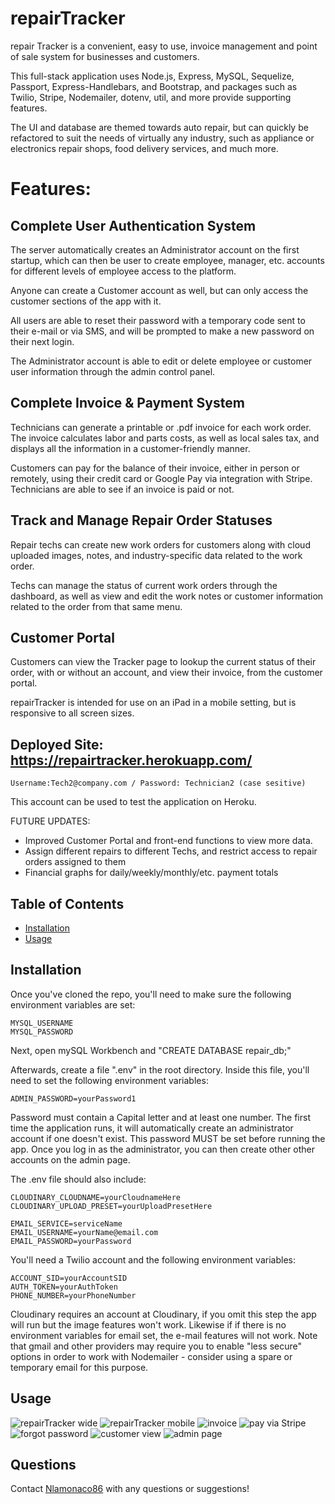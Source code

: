 # repairTracker

repair Tracker is a convenient, easy to use, invoice management and point of sale system for businesses and customers.

This full-stack application uses Node.js, Express, MySQL, Sequelize, Passport, Express-Handlebars, and Bootstrap, and packages such as Twilio, Stripe, Nodemailer, dotenv, util, and more provide supporting features.

The UI and database are themed towards auto repair, but can quickly be refactored to suit the needs of virtually any industry, such as appliance or electronics repair shops, food delivery services, and much more. 

# Features:

## Complete User Authentication System

The server automatically creates an Administrator account on the first startup, which can then be user to create employee, manager, etc. accounts for different levels of employee access to the platform.

Anyone can create a Customer account as well, but can only access the customer sections of the app with it. 

All users are able to reset their password with a temporary code sent to their e-mail or via SMS, and will be prompted to make a new password on their next login.

The Administrator account is able to edit or delete employee or customer user information through the admin control panel. 

## Complete Invoice & Payment System

Technicians can generate a printable or .pdf invoice for each work order. The invoice calculates labor and parts costs, as well as local sales tax, and displays all the information in a customer-friendly manner.  

Customers can pay for the balance of their invoice, either in person or remotely, using their credit card or Google Pay via integration with Stripe. Technicians are able to see if an invoice is paid or not. 

## Track and Manage Repair Order Statuses

Repair techs can create new work orders for customers along with cloud uploaded images, notes, and industry-specific data related to the work order. 

Techs can manage the status of current work orders through the dashboard, as well as view and edit the work notes or customer information related to the order from that same menu. 
 
## Customer Portal

Customers can view the Tracker page to lookup the current status of their order, with or without an account, and view their invoice, from the customer portal.  

repairTracker is intended for use on an iPad in a mobile setting, but is responsive to all screen sizes. 

## Deployed Site: https://repairtracker.herokuapp.com/
```
Username:Tech2@company.com / Password: Technician2 (case sesitive)
```
This account can be used to test the application on Heroku. 

FUTURE UPDATES: 
- Improved Customer Portal and front-end functions to view more data. 
- Assign different repairs to different Techs, and restrict access to repair orders assigned to them
- Financial graphs for daily/weekly/monthly/etc. payment totals 

## Table of Contents

* [Installation](#installation)
* [Usage](#usage)

## Installation

Once you've cloned the repo, you'll need to make sure the following environment variables are set:

```
MYSQL_USERNAME
MYSQL_PASSWORD
```

Next, open mySQL Workbench and "CREATE DATABASE repair_db;"

Afterwards, create a file ".env" in the root directory. Inside this file, you'll need to set the following environment variables:

```
ADMIN_PASSWORD=yourPassword1
```
Password must contain a Capital letter and at least one number. The first time the application runs, it will automatically create an administrator account if one doesn't exist. This password MUST be set before running the app. Once you log in as the administrator, you can then create other other accounts on the admin page.

The .env file should also include:
```
CLOUDINARY_CLOUDNAME=yourCloudnameHere
CLOUDINARY_UPLOAD_PRESET=yourUploadPresetHere

EMAIL_SERVICE=serviceName
EMAIL_USERNAME=yourName@email.com
EMAIL_PASSWORD=yourPassword
```

You'll need a Twilio account and the following environment variables:
```
ACCOUNT_SID=yourAccountSID
AUTH_TOKEN=yourAuthToken
PHONE_NUMBER=yourPhoneNumber
```

Cloudinary requires an account at Cloudinary, if you omit this step the app will run but the image features won't work. Likewise if if there is no environment variables for email set, the e-mail features will not work. Note that gmail and other providers may require you to enable "less secure" options in order to work with Nodemailer - consider using a spare or temporary email for this purpose. 

## Usage
![repairTracker wide](./views/assets/screenshot10.png) 
![repairTracker mobile](./views/assets/screenshot11.png) 
![invoice](./views/assets/screenshot4.png) 
![pay via Stripe](./views/assets/screenshot9.png) 
![forgot password](./views/assets/screenshot7.png) 
![customer view](./views/assets/screenshot3.png) 
![admin page](./views/assets/screenshot8.png) 

## Questions

Contact [Nlamonaco86](mailto:nlamonaco86@gmail.com) with any questions or suggestions!
